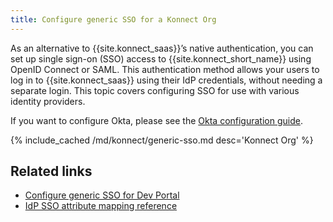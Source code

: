 ```yaml
---
title: Configure generic SSO for a Konnect Org
---
```



As an alternative to {{site.konnect_saas}}’s native authentication, you can set up single sign-on (SSO) access to {{site.konnect_short_name}} using OpenID Connect or SAML. This authentication method allows your users to log in to {{site.konnect_saas}} using their IdP credentials, without needing a separate login. This topic covers configuring SSO for use with various identity providers. 

If you want to configure Okta, please see the [Okta configuration guide](/konnect/org-management/okta-idp/).

{% include_cached /md/konnect/generic-sso.md desc='Konnect Org' %}

## Related links

* [Configure generic SSO for Dev Portal](/konnect/dev-portal/sso/)
* [IdP SSO attribute mapping reference](/konnect/reference/sso)